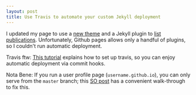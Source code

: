 ```yaml
---
layout: post
title: Use Travis to automate your custom Jekyll deployment
---
```


I updated my page to use a [new theme]() and a Jekyll plugin to [list publications]().
Unfortunately, Github pages allows only a handful of plugins, so I couldn't run automatic deployment.

Travis ftw: [This tutorial](http://eshepelyuk.github.io/2014/10/28/automate-github-pages-travisci.html) explains how to set up travis, so you can enjoy automatic deployment via commit hooks.

Nota Bene: If you run a user profile page (`username.github.io`), you can only serve from the `master` branch; this [SO post](https://stackoverflow.com/a/28252200) has a convenient walk-through to fix this.
